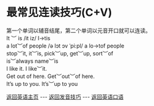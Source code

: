 # 最常见连读技巧(C+V)
  第一个单词以辅音结尾，第二个单词以元音开口就可以连读。      
  It ︶ is     /it iz/   I->tis     
  a lot︶of people    /ə lɔt ɔv ˈpi:pl/       a lo->tof people      
  stop︶it, it︶is, pick︶up, get︶up, sort︶of     
  is︶always name︶is         
  I like it.      I like︶it.     
  Get out of here.     Get︶out︶of here.     
  It’s up to you.    It’s︶up to you     
 
[返回英语主页](../../ENGLISH.md) --- [返回发音技巧](PRONUNCIATION_METHODS.md) --- [返回英语口语](../Oral_English_Practice.md)   
